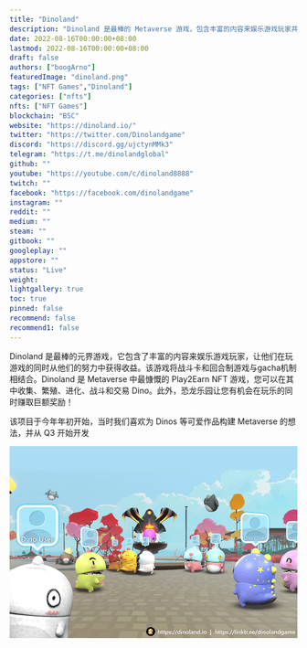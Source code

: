 ```yaml
---
title: "Dinoland"
description: "Dinoland 是最棒的 Metaverse 游戏，包含丰富的内容来娱乐游戏玩家并让他们在玩游戏时从他们的努力中赚取收益"
date: 2022-08-16T00:00:00+08:00
lastmod: 2022-08-16T00:00:00+08:00
draft: false
authors: ["boogArno"]
featuredImage: "dinoland.png"
tags: ["NFT Games","Dinoland"]
categories: ["nfts"]
nfts: ["NFT Games"]
blockchain: "BSC"
website: "https://dinoland.io/"
twitter: "https://twitter.com/Dinolandgame"
discord: "https://discord.gg/ujctynMMk3"
telegram: "https://t.me/dinolandglobal"
github: ""
youtube: "https://youtube.com/c/dinoland8888"
twitch: ""
facebook: "https://facebook.com/dinolandgame"
instagram: ""
reddit: ""
medium: ""
steam: ""
gitbook: ""
googleplay: ""
appstore: ""
status: "Live"
weight: 
lightgallery: true
toc: true
pinned: false
recommend: false
recommend1: false
---
```

Dinoland 是最棒的元界游戏，它包含了丰富的内容来娱乐游戏玩家，让他们在玩游戏的同时从他们的努力中获得收益。该游戏将战斗卡和回合制游戏与gacha机制相结合。Dinoland 是 Metaverse 中最慷慨的 Play2Earn NFT 游戏，您可以在其中收集、繁殖、进化、战斗和交易 Dino。此外，恐龙乐园让您有机会在玩乐的同时赚取巨额奖励！

该项目于今年年初开始，当时我们喜欢为 Dinos 等可爱作品构建 Metaverse 的想法，并从 Q3 开始开发



![dinoland-dapp-games-bsc-image1_b7b537216da0329b2f061d59de425d05](dinoland-dapp-games-bsc-image1_b7b537216da0329b2f061d59de425d05.png)